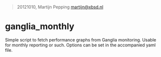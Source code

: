 > 20121010, Martijn Pepping <martijn@xbsd.nl>

# ganglia\_monthly

Simple script to fetch performance graphs from Ganglia monitoring. Usable for monthly reporting or such.
Options can be set in the accompanied yaml file.

